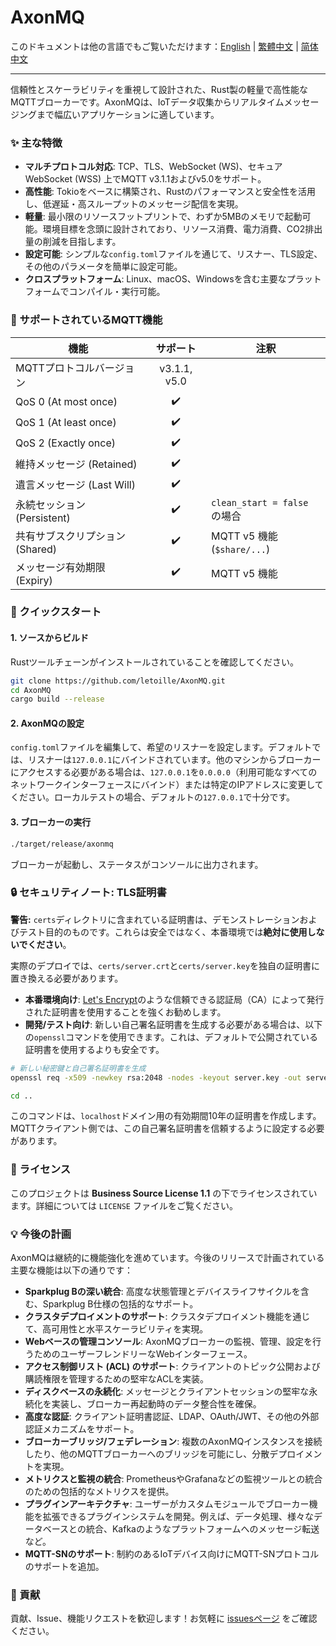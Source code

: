 # AxonMQ

このドキュメントは他の言語でもご覧いただけます：[English](README.md) | [繁體中文](README.zh-TW.md) | [简体中文](README.zh-CN.md)

---

信頼性とスケーラビリティを重視して設計された、Rust製の軽量で高性能なMQTTブローカーです。AxonMQは、IoTデータ収集からリアルタイムメッセージングまで幅広いアプリケーションに適しています。

### ✨ 主な特徴

- **マルチプロトコル対応**: TCP、TLS、WebSocket (WS)、セキュアWebSocket (WSS) 上でMQTT v3.1.1およびv5.0をサポート。
- **高性能**: Tokioをベースに構築され、Rustのパフォーマンスと安全性を活用し、低遅延・高スループットのメッセージ配信を実現。
- **軽量**: 最小限のリソースフットプリントで、わずか5MBのメモリで起動可能。環境目標を念頭に設計されており、リソース消費、電力消費、CO2排出量の削減を目指します。
- **設定可能**: シンプルな`config.toml`ファイルを通じて、リスナー、TLS設定、その他のパラメータを簡単に設定可能。
- **クロスプラットフォーム**: Linux、macOS、Windowsを含む主要なプラットフォームでコンパイル・実行可能。

### 💎 サポートされているMQTT機能

| 機能                     | サポート | 注釈                                |
| ------------------------ | :------: | ----------------------------------- |
| MQTTプロトコルバージョン | v3.1.1, v5.0 |                                     |
| QoS 0 (At most once)     |    ✔️     |                                     |
| QoS 1 (At least once)    |    ✔️     |                                     |
| QoS 2 (Exactly once)     |    ✔️     |                                     |
| 維持メッセージ (Retained) |    ✔️     |                                     |
| 遺言メッセージ (Last Will) |    ✔️     |                                     |
| 永続セッション (Persistent) |    ✔️     | `clean_start = false` の場合        |
| 共有サブスクリプション (Shared) |    ✔️     | MQTT v5 機能 (`$share/...`)         |
| メッセージ有効期限 (Expiry) |    ✔️     | MQTT v5 機能                        |

### 🚀 クイックスタート

#### 1. ソースからビルド

Rustツールチェーンがインストールされていることを確認してください。

```bash
git clone https://github.com/letoille/AxonMQ.git
cd AxonMQ
cargo build --release
```

#### 2. AxonMQの設定

`config.toml`ファイルを編集して、希望のリスナーを設定します。デフォルトでは、リスナーは`127.0.0.1`にバインドされています。他のマシンからブローカーにアクセスする必要がある場合は、`127.0.0.1`を`0.0.0.0`（利用可能なすべてのネットワークインターフェースにバインド）または特定のIPアドレスに変更してください。ローカルテストの場合、デフォルトの`127.0.0.1`で十分です。


#### 3. ブローカーの実行

```bash
./target/release/axonmq
```

ブローカーが起動し、ステータスがコンソールに出力されます。

### 🔒 セキュリティノート: TLS証明書

**警告:** `certs`ディレクトリに含まれている証明書は、デモンストレーションおよびテスト目的のものです。これらは安全ではなく、本番環境では**絶対に使用しないでください**。

実際のデプロイでは、`certs/server.crt`と`certs/server.key`を独自の証明書に置き換える必要があります。

- **本番環境向け**: [Let's Encrypt](https://letsencrypt.org/)のような信頼できる認証局（CA）によって発行された証明書を使用することを強くお勧めします。
- **開発/テスト向け**: 新しい自己署名証明書を生成する必要がある場合は、以下の`openssl`コマンドを使用できます。これは、デフォルトで公開されている証明書を使用するよりも安全です。

```bash
# 新しい秘密鍵と自己署名証明書を生成
openssl req -x509 -newkey rsa:2048 -nodes -keyout server.key -out server.crt -days 3650 -subj "/CN=localhost"

cd ..
```
このコマンドは、`localhost`ドメイン用の有効期間10年の証明書を作成します。MQTTクライアント側では、この自己署名証明書を信頼するように設定する必要があります。

### 📜 ライセンス

このプロジェクトは **Business Source License 1.1** の下でライセンスされています。詳細については `LICENSE` ファイルをご覧ください。

### 💡 今後の計画

AxonMQは継続的に機能強化を進めています。今後のリリースで計画されている主要な機能は以下の通りです：

- **Sparkplug Bの深い統合**: 高度な状態管理とデバイスライフサイクルを含む、Sparkplug B仕様の包括的なサポート。
- **クラスタデプロイメントのサポート**: クラスタデプロイメント機能を通じて、高可用性と水平スケーラビリティを実現。
- **Webベースの管理コンソール**: AxonMQブローカーの監視、管理、設定を行うためのユーザーフレンドリーなWebインターフェース。
- **アクセス制御リスト (ACL) のサポート**: クライアントのトピック公開および購読権限を管理するための堅牢なACLを実装。
- **ディスクベースの永続化**: メッセージとクライアントセッションの堅牢な永続化を実装し、ブローカー再起動時のデータ整合性を確保。
- **高度な認証**: クライアント証明書認証、LDAP、OAuth/JWT、その他の外部認証メカニズムをサポート。
- **ブローカーブリッジ/フェデレーション**: 複数のAxonMQインスタンスを接続したり、他のMQTTブローカーへのブリッジを可能にし、分散デプロイメントを実現。
- **メトリクスと監視の統合**: PrometheusやGrafanaなどの監視ツールとの統合のための包括的なメトリクスを提供。
- **プラグインアーキテクチャ**: ユーザーがカスタムモジュールでブローカー機能を拡張できるプラグインシステムを開発。例えば、データ処理、様々なデータベースとの統合、Kafkaのようなプラットフォームへのメッセージ転送など。
- **MQTT-SNのサポート**: 制約のあるIoTデバイス向けにMQTT-SNプロトコルのサポートを追加。

### 🤝 貢献

貢献、Issue、機能リクエストを歓迎します！お気軽に [issuesページ](https://github.com/letoille/AxonMQ/issues) をご確認ください。
